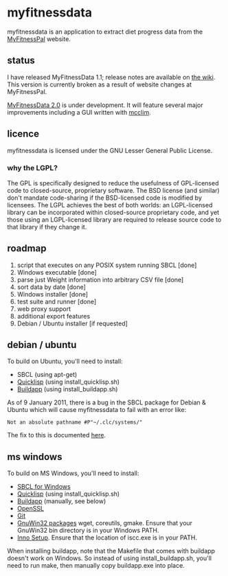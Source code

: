 myfitnessdata
=============
myfitnessdata is an application to extract diet progress data from the [MyFitnessPal](http://www.myfitnesspal.com/) website.

status
------
I have released MyFitnessData 1.1; release notes are available on [the wiki](https://github.com/duncan-bayne/myfitnessdata/wiki).  This version is currently broken as a result of website changes at MyFitnessPal.

[MyFitnessData 2.0](https://github.com/duncan-bayne/myfitnessdata/tree/2.0) is under development.  It will feature several major improvements including a GUI written with [mcclim](http://common-lisp.net/project/mcclim/).

licence
-------
myfitnessdata is licensed under the GNU Lesser General Public License.

### why the LGPL?
The GPL is specifically designed to reduce the usefulness of GPL-licensed code to closed-source, proprietary software. The BSD license (and similar) don't mandate code-sharing if the BSD-licensed code is modified by licensees. The LGPL achieves the best of both worlds: an LGPL-licensed library can be incorporated within closed-source proprietary code, and yet those using an LGPL-licensed library are required to release source code to that library if they change it.

roadmap
-------
1. script that executes on any POSIX system running SBCL [done]
2. Windows executable [done]
3. parse just Weight information into arbitrary CSV file [done]
4. sort data by date [done]
4. Windows installer [done]
5. test suite and runner [done]
6. web proxy support
7. additional export features
8. Debian / Ubuntu installer [if requested]

debian / ubuntu
---------------
To build on Ubuntu, you'll need to install:

* SBCL (using apt-get)
* [Quicklisp](http://www.quicklisp.org/) (using install_quicklisp.sh)
* [Buildapp](http://www.xach.com/lisp/buildapp/) (using install_buildapp.sh)

As of 9 January 2011, there is a bug in the SBCL package for Debian & Ubuntu which will cause myfitnessdata to fail with an error like:

`Not an absolute pathname #P"~/.clc/systems/"`

The fix to this is documented [here](http://ikki.ws/showpost?postid=103).

ms windows
----------
To build on MS Windows, you'll need to install:

* [SBCL for Windows](http://www.sbcl.org/platform-table.html)
* [Quicklisp](http://www.quicklisp.org/) (using install_quicklisp.sh)
* [Buildapp](http://www.xach.com/lisp/buildapp/) (manually, see below)
* [OpenSSL](http://www.slproweb.com/products/Win32OpenSSL.html)
* [Git](http://code.google.com/p/msysgit/)
* [GnuWin32 packages](http://gnuwin32.sourceforge.net/packages.html) wget, coreutils, gmake. Ensure that your GnuWin32 bin directory is in your Windows PATH.
* [Inno Setup](http://www.jrsoftware.org/isinfo.php). Ensure that the location of iscc.exe is in your PATH.

When installing buildapp, note that the Makefile that comes with buildapp doesn't work on Windows.  So instead of using install_buildapp.sh, you'll need to run make, then manually copy buildapp.exe into place.


